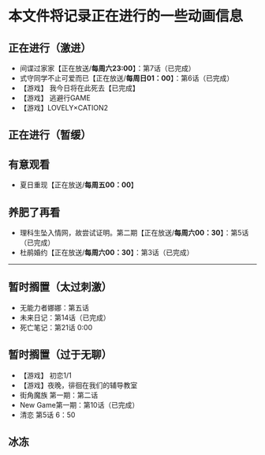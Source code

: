 # 本文件将记录正在进行的一些动画信息

## 正在进行（激进）

- 间谍过家家【正在放送/**每周六23:00**】：第7话（已完成）
- 式守同学不止可爱而已【正在放送/**每周日01：00**】：第6话（已完成）
- 【游戏】 我今日将在此死去【已完成】
- 【游戏】 逃避行GAME
- 【游戏】LOVELY×CATION2
## 正在进行（暂缓）


## 有意观看

- 夏日重现【正在放送/**每周五00：00**】

## 养肥了再看

- 理科生坠入情网，故尝试证明。第二期【正在放送/**每周六00：30**】：第5话（已完成）
- 杜鹃婚约【正在放送/**每周六00：30**】：第3话（已完成）
---
## 暂时搁置（太过刺激）

- 无能力者娜娜：第五话
- 未来日记：第14话（已完成）
- 死亡笔记：第21话 0:00  

## 暂时搁置（过于无聊）
- 【游戏】 初恋1/1
- 【游戏】夜晚，徘徊在我们的辅导教室
- 街角魔族 第一期：第二话
- New Game第一期：第10话（已完成）
- 清恋 第5话 6：50

## 冰冻

